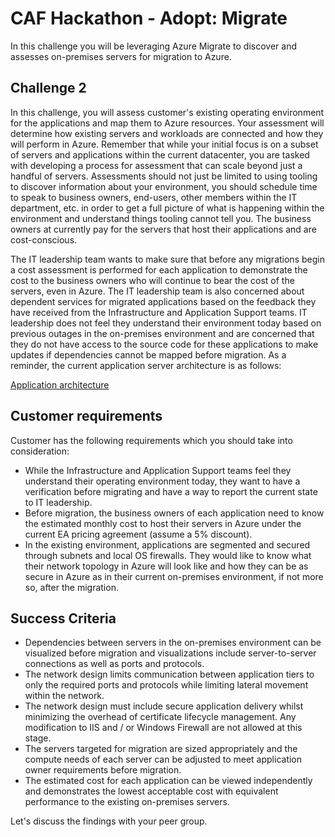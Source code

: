 # CAF Hackathon - Adopt: Migrate

In this challenge you will be leveraging Azure Migrate to discover and assesses on-premises servers for migration to Azure.

## Challenge 2

In this challenge, you will assess customer's existing operating environment for the applications and map them to Azure resources. Your assessment will determine how existing servers and workloads are connected and how they will perform in Azure.
Remember that while your initial focus is on a subset of servers and applications within the current datacenter, you are tasked with developing a process for assessment that can scale beyond just a handful of servers.
Assessments should not just be limited to using tooling to discover information about your environment, you should schedule time to speak to business owners, end-users, other members within the IT department, etc. in order to get a full picture of what is happening within the environment and understand things tooling cannot tell you. The business owners at currently pay for the servers that host their applications and are cost-conscious.

The IT leadership team wants to make sure that before any migrations begin a cost assessment is performed for each application to demonstrate the cost to the business owners who will continue to bear the cost of the servers, even in Azure.
The IT leadership team is also concerned about dependent services for migrated applications based on the feedback they have received from the Infrastructure and Application Support teams. IT leadership does not feel they understand their environment today based on previous outages in the on-premises environment and are concerned that they do not have access to the source code for these applications to make updates if dependencies cannot be mapped before migration.
As a reminder, the current application server architecture is as follows:

[Application architecture](./../media/application_architecture.png)

## Customer requirements

Customer has the following requirements which you should take into consideration:

- While the Infrastructure and Application Support teams feel they understand their operating environment today, they want to have a verification before migrating and have a way to report the current state to IT leadership.
- Before migration, the business owners of each application need to know the estimated monthly cost to host their servers in Azure under the current EA pricing agreement (assume a 5% discount).
- In the existing environment, applications are segmented and secured through subnets and local OS firewalls. They would like to know what their network topology in Azure will look like and how they can be as secure in Azure as in their current on-premises environment, if not more so, after the migration.

## Success Criteria

- Dependencies between servers in the on-premises environment can be visualized before migration and visualizations include server-to-server connections as well as ports and protocols.
- The network design limits communication between application tiers to only the required ports and protocols while limiting lateral movement within the network.
- The network design must include secure application delivery whilst minimizing the overhead of certificate lifecycle management. Any modification to IIS and / or Windows Firewall are not allowed at this stage.
- The servers targeted for migration are sized appropriately and the compute needs of each server can be adjusted to meet application owner requirements before migration.
- The estimated cost for each application can be viewed independently and demonstrates the lowest acceptable cost with equivalent performance to the existing on-premises servers.

Let's discuss the findings with your peer group.
